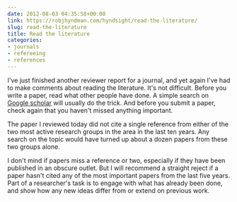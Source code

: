 ```yaml
---
date: 2012-08-03 04:35:58+00:00
link: https://robjhyndman.com/hyndsight/read-the-literature/
slug: read-the-literature
title: Read the literature
categories:
- journals
- refereeing
- references
---
```


I've just finished another reviewer report for a journal, and yet again I've had to make comments about reading the literature. It's not difficult. Before you write a paper, read what other people have done. A simple search on [Google scholar](http://scholar.google.com/) will usually do the trick. And before you submit a paper, check again that you haven't missed anything important.

The paper I reviewed today did not cite a single reference from either of the two most active research groups in the area in the last ten years. Any search on the topic would have turned up about a dozen papers from these two groups alone.

I don't mind if papers miss a reference or two, especially if they have been published in an obscure outlet. But I will recommend a straight reject if a paper hasn't cited any of the most important papers from the last five years. Part of a researcher's task is to engage with what has already been done, and show how any new ideas differ from or extend on previous work.


